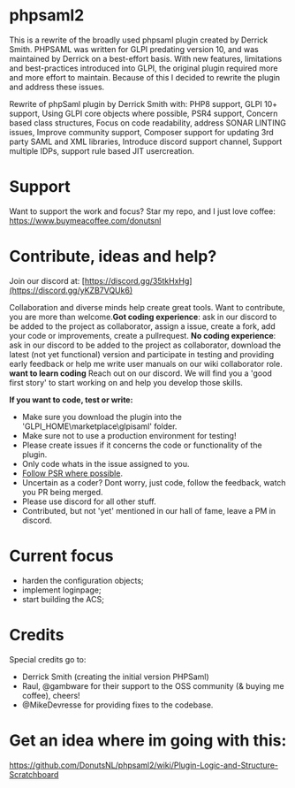 # phpsaml2
This is a rewrite of the broadly used phpsaml plugin created by Derrick Smith. PHPSAML was written for GLPI predating version 10, and was maintained by Derrick on a best-effort basis. With new features, limitations and best-practices introduced into GLPI, the original plugin required more and more effort to maintain. Because of this I decided to rewrite the plugin and address these issues. 

Rewrite of phpSaml plugin by Derrick Smith with: PHP8 support, GLPI 10+ support, Using GLPI core objects where possible, PSR4 support, Concern based class structures, Focus on code readability, address SONAR LINTING issues, Improve community support, Composer support for updating 3rd party SAML and XML libraries, Introduce discord support channel, Support multiple IDPs, support rule based JIT usercreation.

# Support
Want to support the work and focus?
Star my repo, and I just love coffee: https://www.buymeacoffee.com/donutsnl


# Contribute, ideas and help?
Join our discord at: [https://discord.gg/35tkHxHg](https://discord.gg/yKZB7VQUk6)

Collaboration and diverse minds help create great tools. Want to contribute, you are more than welcome.**Got coding experience**: ask in our discord to be added to the project as collaborator, assign a issue, create a fork, add your code or improvements, create a pullrequest. **No coding experience**: ask in our discord to be added to the project as collaborator, download the latest (not yet functional) version and participate in testing and providing early feedback or help me write user manuals on our wiki collaborator role. **want to learn coding** Reach out on our discord. We will find you a 'good first story' to start working on and help you develop those skills.

**If you want to code, test or write:**
- Make sure you download the plugin into the 'GLPI_HOME\marketplace\glpisaml\' folder.
- Make sure not to use a production environment for testing!
- Please create issues if it concerns the code or functionality of the plugin.
- Only code whats in the issue assigned to you.
- [Follow PSR where possible](https://www.php-fig.org/psr/).
- Uncertain as a coder? Dont worry, just code, follow the feedback, watch you PR being merged.
- Please use discord for all other stuff.
- Contributed, but not 'yet' mentioned in our hall of fame, leave a PM in discord.

# Current focus
- harden the configuration objects;
- implement loginpage;
- start building the ACS;

# Credits
Special credits go to:
- Derrick Smith (creating the initial version PHPSaml)
- Raul, @gambware for their support to the OSS community (& buying me coffee), cheers!
- @MikeDevresse for providing fixes to the codebase.

# Get an idea where im going with this:
https://github.com/DonutsNL/phpsaml2/wiki/Plugin-Logic-and-Structure-Scratchboard

